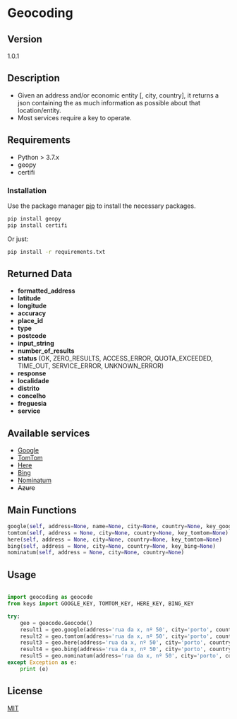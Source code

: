 # Geocoding

## Version

1.0.1

##  Description
* Given an address and/or economic entity [, city, country], it returns a json containing the as much information as possible about that location/entity.
* Most services require a key to operate.

## Requirements

* Python > 3.7.x
* geopy
* certifi

### Installation

Use the package manager [pip](https://pip.pypa.io/en/stable/) to install the necessary packages.

```bash
pip install geopy
pip install certifi
```

Or just:

```bash
pip install -r requirements.txt
```


##  Returned Data
* **formatted_address**
* **latitude**
* **longitude**
* **accuracy**
* **place_id**
* **type**
* **postcode**
* **input_string**
* **number_of_results**
* **status** (OK, ZERO_RESULTS, ACCESS_ERROR, QUOTA_EXCEEDED, TIME_OUT, SERVICE_ERROR, UNKNOWN_ERROR)
* **response**
* **localidade**
* **distrito**
* **concelho**
* **freguesia**
* **service**

##  Available services
* [Google](https://cloud.google.com/maps-platform/)
* [TomTom](https://developer.tomtom.com/)
* [Here](https://developer.here.com/)
* [Bing](https://www.bingmapsportal.com/)
* [Nominatum](https://nominatim.org/)
* ~~Azure~~



## Main Functions


```python
google(self, address=None, name=None, city=None, country=None, key_google=None)
tomtom(self, address = None, city=None, country=None, key_tomtom=None)
here(self, address = None, city=None, country=None, key_tomtom=None)
bing(self, address = None, city=None, country=None, key_bing=None)
nominatum(self, address = None, city=None, country=None)
```



## Usage

```python

import geocoding as geocode
from keys import GOOGLE_KEY, TOMTOM_KEY, HERE_KEY, BING_KEY

try:
	geo = geocode.Geocode()
	result1 = geo.google(address='rua da x, nº 50', city='porto', country="Portugal", key_google=GOOGLE_KEY)
	result2 = geo.tomtom(address='rua da x, nº 50', city='porto', country="Portugal", key_tomtom=TOMTOM_KEY)
	result3 = geo.here(address='rua da x, nº 50', city='porto', country="Portugal", key_tomtom=HERE_KEY)
	result4 = geo.bing(address='rua da x, nº 50', city='porto', country="Portugal", key_bing=BING_KEY)
	result5 = geo.nominatum(address='rua da x, nº 50', city='porto', country="Portugal")	
except Exception as e:	
	print (e)		
```


## License
[MIT](https://choosealicense.com/licenses/mit/)
